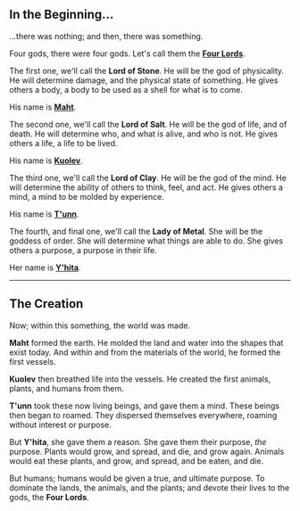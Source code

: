 ## In the Beginning...
...there was nothing; and then, there was something.

Four gods, there were four gods. Let's call them the <ins>**Four Lords**</ins>.

The first one, we'll call the **Lord of Stone**. He will be the god of physicality. He will determine damage, and the physical state of something. He gives others a body, a body to be used as a shell for what is to come. 

His name is <ins>**Maht**</ins>.

The second one, we'll call the **Lord of Salt**. He will be the god of life, and of death. He will determine who, and what is alive, and who is not. He gives others a life, a life to be lived. 

His name is <ins>**Kuolev**</ins>.

The third one, we'll call the **Lord of Clay**. He will be the god of the mind. He will determine the ability of others to think, feel, and act. He gives others a mind, a mind to be molded by experience. 

His name is <ins>**T'unn**</ins>.

The fourth, and final one, we'll call the **Lady of Metal**. She will be the goddess of order. She will determine what things are able to do. She gives others a purpose, a purpose in their life. 

Her name is <ins>**Y'hita**</ins>.

---

## The Creation
Now; within this something, the world was made.

**Maht** formed the earth. He molded the land and water into the shapes that exist today. And within and from the materials of the world, he formed the first vessels.

**Kuolev** then breathed life into the vessels. He created the first animals, plants, and humans from them.

**T'unn** took these now living beings, and gave them a mind. These beings then began to roamed. They dispersed themselves everywhere, roaming without interest or purpose.

But **Y'hita**, she gave them a reason. She gave them their purpose, *the* purpose. Plants would grow, and spread, and die, and grow again. Animals would eat these plants, and grow, and spread, and be eaten, and die.

But humans; humans would be given a true, and ultimate purpose. To dominate the lands, the animals, and the plants; and devote their lives to the gods, the **Four Lords**.


